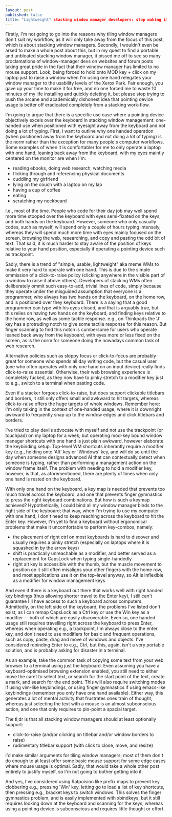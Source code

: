 ```yaml
---
layout: post
published: false
title: "Lightweight" stacking window manager developers: stop making it hard to use a computer with one hand
---
```


Firstly, I'm not going to go into the reasons why tiling window managers don't suit my workflow, as it will only take away from the focus of this post, which is about stacking window managers. Secondly, I wouldn't even be arsed to make a whole post about this, but in my quest to find a portable and unbloated stacking window manager, it pissed me off to see so many proclamations of window-manager devs on websites and forum posts taking great pride in the fact that their window manager has limited to no mouse support. Look, being forced to hold onto MOD key + click on my laptop just to raise a window when I'm using one hand relegates your window manager to the usability levels of the Xerox Park. Fair enough, you gave up your time to make it for free, and no one forced me to waste 10 minutes of my life installing and quickly deleting it, but please stop trying to push the arcane and academically dishonest idea that pointing device usage is better off eradicated completely from a stacking work-flow. 

I'm going to argue that there is a specific use case where a pointing device objectively excels over the keyboard in stacking window management: one-handed use when positioned with eyesight away from the keyboard and not doing a lot of typing. First, I want to outline why one handed operation (when positioned away from the keyboard and not doing a lot of typing) is the norm rather than the exception for many people's computer workflows. Some examples of when it is comfortabler for me to only operate a laptop with one hand, leaning back away from the keyboard, with my eyes maintly centered on the monitor are when I'm:

-  reading ebooks, doing web research, watching media
-  flicking through and referencing physical documents
-  cuddling my girfriend
-  lying on the couch with a laptop on my lap
-  having a cup of coffee
-  eating
-  scratching my neckbeard

I.e., most of the time. People who code for their day job may well spend more time stooped over the keyboard with eyes semi-fixated on the keys, and both hands on the keyboard. However, someone who only casually codes, such as myself, will spend only a couple of hours typing intensely, whereas they will spend much more time with eyes mainly focused on the screen, browsing the web, researching, and copy and pasting the odd bit of text. That said, it is much harder to stay aware of the position of keys relative to your hand position, especially if operating a pointing device such as trackpoint. 

Sadly, there is a trend of "simple, usable, lightweight" aka meme WMs to make it very hard to operate with one hand. This is due to the simple ommission of a click-to-raise policy (clicking anywhere in the visible part of a window to raise it above others). Developers of stacking WMs often deliberately ommit such easy-to-add, trivial lines of code, simply because they operate under the misguided assumption that everyone is a programmer, who always has two hands on the keyboard, on the home row, and is positioned over they keyboard. There is a saying that a good programmer can type with his eyes closed, and that is arguably true, but this relies on having two hands on the keyboard, and finding keys relative to the home row, as well as some tactile response. e.g., on Thinkpads the 'J' key has a protruding notch to give some tactile response for this reason. But finger scanning to find this notch is cumbersome for users who operate leaned back away from the keyboard, with eyes more or less fixed on the screen, as is the norm for someone doing the nowadays common task of web research. 



Alternative policies such as sloppy focus or click-to-focus are probably great for someone who spends all day writing code, but the casual user (one who often operates with only one hand on an input device) really finds click-to-raise essential. Otherwise, their web browsing experience is completely fucked, as they now have to pinky stretch to a modifier key just to e.g., switch to a terminal when pasting code.

Even if a stacker forgoes click-to-raise, but does support clickable titlebars and borders, it still only offers small and awkward to hit targets, whereas click-to-raise offers the huge targets of whole windows. Remember here: I'm only talking in the context of one-handed usage, where it is downright awkward to frequently snap up to the window edges and click titlebars and borders. 

I've tried to play devils advocate with myself and not use the trackpoint (or touchpad) on my laptop for a week, but operating mod-key bound window manager shortcuts with one hand is just plain awkward, however elaborate the keybinding setup. Top-level WM shortcuts inherantly require a modifier key (e.g., holding onto 'Alt' key or 'Windows' key, and will do so until the day when someone designs advanced AI that can contextually detect when someone is typing, rather than performing a management action on the window frame itself. The problem with needing to hold a modifier key, however, is that, as aforementioned, there are plenty of times when only one hand is rested on the keyboard.  

With only one hand on the keyboard, a key map is needed that prevents too much travel across the keyboard, and one that prevents finger gymnastics to press the right keyboard combinations. But how is such a keymap achieved? Hypothetically, I could bind all my window manager binds to the right side of the keyboard; that way, when I'm trying to use my computer with one hand, I don't need to keep reaching across the keyboard to hit the Enter key. However, I'm yet to find a keyboard without ergonomical problems that make it uncomfortable to perform key-combos, namely:

 - the placement of right ctrl on most keyboards is hard to discover and usually requires a pinky stretch (especially on laptops where it is squashed in by the arrow keys)
 - shift is practically unreachable as a modifier, and better served as a replacement for CapsLock when typing single-handedly
 - right alt key is accessible with the thumb, but the muscle movement to position on it still often misaligns your other fingers with the home row, and most applications use it on the top-level anyway, so Alt is inflexible as a modifier for window management keys

And even if there is a keyboard out there that works well with right handed key bindings (thus allowing shorter travel to the Enter key), I still can't guarantee I'll have access to such a keyboard across computers. Admittedly, on the left side of the keyboard, the problems I've listed don't exist, as I can remap CapsLock as a Ctrl key or use the Win key as a modifier -- both of which are easily discoverable. Even so, one handed usage still requires travelling right across the keyboard to press Enter, whereas when operating e.g., a trackpoint, I'm always close to the enter key, and don't need to use modifiers for basic and frequent operations, such as copy, paste, drag and move of windows and objects. I've considered rebinding Enter to e.g., Ctrl, but this, again, isn't a very portable solution, and is probably asking for disaster in a terminal. 

As an example, take the common task of copying some text from your web browser to a terminal using just the keyboard. Even assuming you have a keyboard-optimised browsing extension enabled, you still need to either move the caret to select text, or search for the start point of the text, create a mark, and search for the end point. This will also require switching modes if using vim-like keybindings, or using finger gymnastics if using emacs-like keybindings (remember you only have one hand available). Either way, this generates a lot of mental activity that frustrates ones train of thought, whereas just selecting the text with a mouse is an almost subconscious action, and one that only requires to pin-point a spacial target.

The tl;dr is that all stacking window managers should at least optionally support:

 - click-to-raise (and/or clicking on titlebar and/or window borders to raise)
 - rudimentary titlebar support (with click to close, move, and resize)

I'd make similar arguments for tiling window managers; most of them don't do enough to at least offer some basic mouse support for some edge cases where mouse usage is optimal. Sadly, that would take a whole other post entirely to justify myself, so I'm not going to bother getting into it. 

And yes, I've considered using Ratpoision like prefix maps to prevent key clobbering e.g., pressing 'Win' key, letting go to load a list of key shortcuts, then pressing e.g., bracket keys to switch windows. This solves the finger gymnastics problem, and is easily implemented with xbindkeys, but it still requires looking down at the keyboard and scanning for the keys, whereas using a pointing device is subconscious and requires little thought or effort. 
